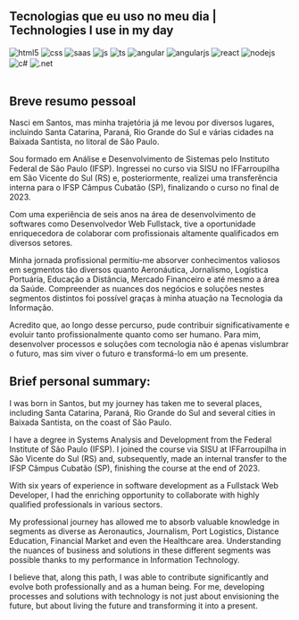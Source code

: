 ## Tecnologias que eu uso no meu dia | Technologies I use in my day

<div style="display: inline_block">
  <img align="center" alt="html5" src="https://img.shields.io/badge/HTML5-E34F26?style=for-the-badge&logo=html5&logoColor=white" />
  <img align="center" alt="css" src="https://img.shields.io/badge/CSS3-1572B6?style=for-the-badge&logo=css3&logoColor=white" />
  <img align="center" alt="saas" src="https://img.shields.io/badge/Sass-CC6699?style=for-the-badge&logo=sass&logoColor=white" />
  <img align="center" alt="js" src="https://img.shields.io/badge/JavaScript-F7DF1E?style=for-the-badge&logo=javascript&logoColor=black" />
  <img align="center" alt="ts" src="https://img.shields.io/badge/TypeScript-007ACC?style=for-the-badge&logo=typescript&logoColor=white" />
  <img align="center" alt="angular" src="https://img.shields.io/badge/Angular-DD0031?style=for-the-badge&logo=angular&logoColor=white" />
  <img align="center" alt="angularjs" src="https://img.shields.io/badge/AngularJS-E23237?style=for-the-badge&logo=angularjs&logoColor=white" />
  <img align="center" alt="react" src="https://img.shields.io/badge/React-20232A?style=for-the-badge&logo=react&logoColor=61DAFB" />
  <img align="center" alt="nodejs" src="https://img.shields.io/badge/Node.js-43853D?style=for-the-badge&logo=node.js&logoColor=white" />
  <img align="center" alt="c#" src="https://img.shields.io/badge/C%23-239120?style=for-the-badge&logo=c-sharp&logoColor=white" />
  <img align="center" alt=".net" src="https://img.shields.io/badge/.NET-5C2D91?style=for-the-badge&logo=.net&logoColor=white" />
</div><br/>

## Breve resumo pessoal

Nasci em Santos, mas minha trajetória já me levou por diversos lugares, incluindo Santa Catarina, Paraná, Rio Grande do Sul e várias cidades na Baixada Santista, no litoral de São Paulo.

Sou formado em Análise e Desenvolvimento de Sistemas pelo Instituto Federal de São Paulo (IFSP). Ingressei no curso via SISU no IFFarroupilha em São Vicente do Sul (RS) e, posteriormente, realizei uma transferência interna para o IFSP Câmpus Cubatão (SP), finalizando o curso no final de 2023.

Com uma experiência de seis anos na área de desenvolvimento de softwares como Desenvolvedor Web Fullstack, tive a oportunidade enriquecedora de colaborar com profissionais altamente qualificados em diversos setores.

Minha jornada profissional permitiu-me absorver conhecimentos valiosos em segmentos tão diversos quanto Aeronáutica, Jornalismo, Logística Portuária, Educação a Distância, Mercado Financeiro e até mesmo a área da Saúde. Compreender as nuances dos negócios e soluções nestes segmentos distintos foi possível graças à minha atuação na Tecnologia da Informação.

Acredito que, ao longo desse percurso, pude contribuir significativamente e evoluir tanto profissionalmente quanto como ser humano. Para mim, desenvolver processos e soluções com tecnologia não é apenas vislumbrar o futuro, mas sim viver o futuro e transformá-lo em um presente.




## Brief personal summary: 

I was born in Santos, but my journey has taken me to several places, including Santa Catarina, Paraná, Rio Grande do Sul and several cities in Baixada Santista, on the coast of São Paulo.

I have a degree in Systems Analysis and Development from the Federal Institute of São Paulo (IFSP). I joined the course via SISU at IFFarroupilha in São Vicente do Sul (RS) and, subsequently, made an internal transfer to the IFSP Câmpus Cubatão (SP), finishing the course at the end of 2023.

With six years of experience in software development as a Fullstack Web Developer, I had the enriching opportunity to collaborate with highly qualified professionals in various sectors.

My professional journey has allowed me to absorb valuable knowledge in segments as diverse as Aeronautics, Journalism, Port Logistics, Distance Education, Financial Market and even the Healthcare area. Understanding the nuances of business and solutions in these different segments was possible thanks to my performance in Information Technology.

I believe that, along this path, I was able to contribute significantly and evolve both professionally and as a human being. For me, developing processes and solutions with technology is not just about envisioning the future, but about living the future and transforming it into a present.
